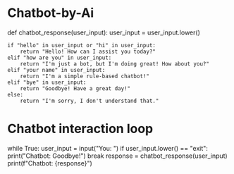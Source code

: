 # Chatbot-by-Ai
def chatbot_response(user_input):
    user_input = user_input.lower()

    if "hello" in user_input or "hi" in user_input:
        return "Hello! How can I assist you today?"
    elif "how are you" in user_input:
        return "I'm just a bot, but I'm doing great! How about you?"
    elif "your name" in user_input:
        return "I'm a simple rule-based chatbot!"
    elif "bye" in user_input:
        return "Goodbye! Have a great day!"
    else:
        return "I'm sorry, I don't understand that."

# Chatbot interaction loop
while True:
    user_input = input("You: ")
    if user_input.lower() == "exit":
        print("Chatbot: Goodbye!")
        break
    response = chatbot_response(user_input)
    print(f"Chatbot: {response}")
